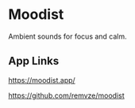# Moodist

Ambient sounds for focus and calm.

## App Links

<https://moodist.app/>

<https://github.com/remvze/moodist>